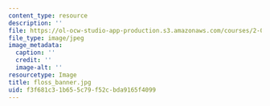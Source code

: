 ```yaml
---
content_type: resource
description: ''
file: https://ol-ocw-studio-app-production.s3.amazonaws.com/courses/2-00b-toy-product-design-spring-2008/f3f681c31b655c79f52cbda9165f4099_floss_banner.jpg
file_type: image/jpeg
image_metadata:
  caption: ''
  credit: ''
  image-alt: ''
resourcetype: Image
title: floss_banner.jpg
uid: f3f681c3-1b65-5c79-f52c-bda9165f4099
---
```

